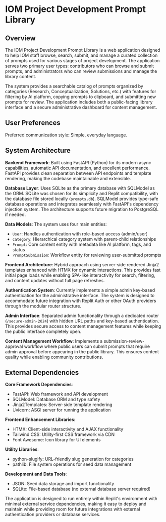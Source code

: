 # IOM Project Development Prompt Library

## Overview

The IOM Project Development Prompt Library is a web application designed to help IOM staff browse, search, submit, and manage a curated collection of prompts used for various stages of project development. The application serves two primary user types: contributors who can browse and submit prompts, and administrators who can review submissions and manage the library content.

The system provides a searchable catalog of prompts organized by categories (Research, Conceptualization, Solutions, etc.) with features for filtering by AI platform, copying prompts to clipboard, and submitting new prompts for review. The application includes both a public-facing library interface and a secure administrative dashboard for content management.

## User Preferences

Preferred communication style: Simple, everyday language.

## System Architecture

**Backend Framework**: Built using FastAPI (Python) for its modern async capabilities, automatic API documentation, and excellent performance. FastAPI provides clean separation between API endpoints and template rendering, making the codebase maintainable and extensible.

**Database Layer**: Uses SQLite as the primary database with SQLModel as the ORM. SQLite was chosen for its simplicity and Replit compatibility, with the database file stored locally (`prompts.db`). SQLModel provides type-safe database operations and integrates seamlessly with FastAPI's dependency injection system. The architecture supports future migration to PostgreSQL if needed.

**Data Models**: The system uses four main entities:
- `User`: Handles authentication with role-based access (admin/user)
- `Category`: Hierarchical category system with parent-child relationships
- `Prompt`: Core content entity with metadata like AI platform, tags, and status
- `PromptSubmission`: Workflow entity for reviewing user-submitted prompts

**Frontend Architecture**: Hybrid approach using server-side rendered Jinja2 templates enhanced with HTMX for dynamic interactions. This provides fast initial page loads while enabling SPA-like interactivity for search, filtering, and content updates without full page refreshes.

**Authentication System**: Currently implements a simple admin key-based authentication for the administrative interface. The system is designed to accommodate future integration with Replit Auth or other OAuth providers through the modular router structure.

**Admin Interface**: Separated admin functionality through a dedicated router (`/secure-admin-2024`) with hidden URL paths and key-based authentication. This provides secure access to content management features while keeping the public interface completely open.

**Content Management Workflow**: Implements a submission-review-approval workflow where public users can submit prompts that require admin approval before appearing in the public library. This ensures content quality while enabling community contributions.

## External Dependencies

**Core Framework Dependencies**:
- FastAPI: Web framework and API development
- SQLModel: Database ORM and type safety
- Jinja2Templates: Server-side template rendering
- Uvicorn: ASGI server for running the application

**Frontend Enhancement Libraries**:
- HTMX: Client-side interactivity and AJAX functionality
- Tailwind CSS: Utility-first CSS framework via CDN
- Font Awesome: Icon library for UI elements

**Utility Libraries**:
- python-slugify: URL-friendly slug generation for categories
- pathlib: File system operations for seed data management

**Development and Data Tools**:
- JSON: Seed data storage and import functionality
- SQLite: File-based database (no external database server required)

The application is designed to run entirely within Replit's environment with minimal external service dependencies, making it easy to deploy and maintain while providing room for future integrations with external authentication providers or database services.